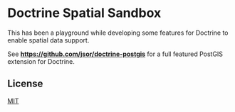 Doctrine Spatial Sandbox
========================

This has been a playground while developing some features for Doctrine to enable spatial data support.

See __https://github.com/jsor/doctrine-postgis__ for a full featured PostGIS extension for Doctrine.

License
-------

[MIT](https://github.com/jsor/doctrine-spatial/blob/master/LICENSE)
